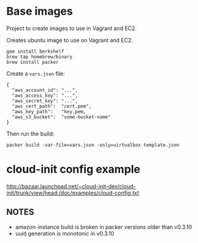Base images
===========

Project to create images to use in Vagrant and EC2.

Creates ubuntu image to use on Vagrant and EC2.


```
gem install berkshelf
brew tap homebrew/binary
brew install packer
```

Create a `vars.json` file:
```
{
  "aws_account_id": "...",
  "aws_access_key": "...",
  "aws_secret_key": "...",
  "aws_cert_path":  "cert.pem",
  "aws_key_path":   "key.pem,
  "aws_s3_bucket":  "some-bucket-name"
}
```

Then run the build:
```
packer build -var-file=vars.json -only=virtualbox template.json
```

# cloud-init config example
http://bazaar.launchpad.net/~cloud-init-dev/cloud-init/trunk/view/head:/doc/examples/cloud-config.txt

NOTES
------

* amazon-instance build is broken in packer versions older than v0.3.10
* uuid generation is monotonic in v0.3.10

